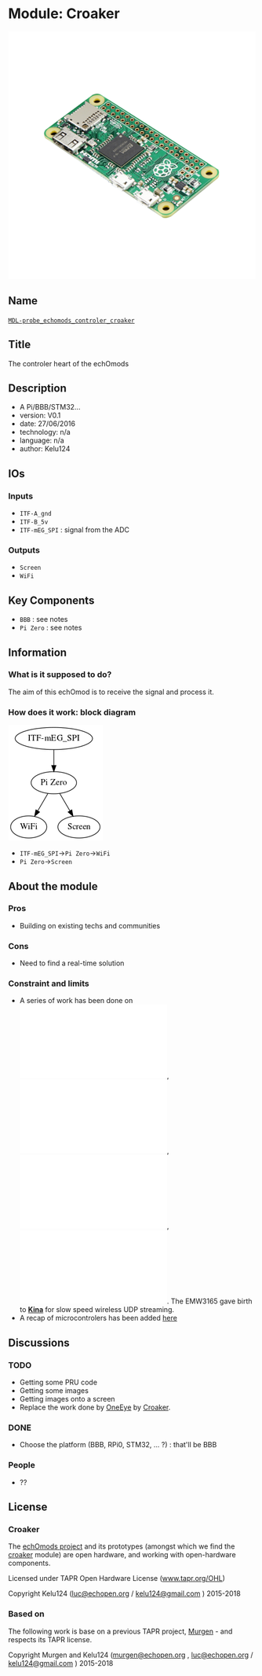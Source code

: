 # Module: Croaker

![](/croaker/viewme.png)

## Name

[`MDL-probe_echomods_controler_croaker`]()

## Title

The controler heart of the echOmods

## Description

* A Pi/BBB/STM32...
* version: V0.1
* date: 27/06/2016
* technology: n/a
* language: n/a
* author: Kelu124

## IOs

### Inputs

* `ITF-A_gnd`
* `ITF-B_5v`
* `ITF-mEG_SPI` : signal from the ADC

### Outputs

* `Screen`
* `WiFi`

## Key Components

* `BBB` : see notes
* `Pi Zero` : see notes

## Information

### What is it supposed to do?


The aim of this echOmod is to receive the signal and process it.


### How does it work: block diagram

![Block schema](source/blocks.png)

* `ITF-mEG_SPI`->`Pi Zero`->`WiFi`
* `Pi Zero`->`Screen`


## About the module

### Pros

* Building on existing techs and communities

### Cons

* Need to find a real-time solution

### Constraint and limits

* A series of work has been done on ![EMW3165](notes_EMW3165.md),  ![ESP8266](notes_ESP8266.md), ![Raspberry Pi Zero](notes_RPi0.md), ![feather WICED](notes_feather_WICED.md). The EMW3165 gave birth to __[Kina](/kina/)__ for slow speed wireless UDP streaming.
* A recap of microcontrolers has been added [here](notes_uC.md)

## Discussions


### TODO

* Getting some PRU code
* Getting some images
* Getting images onto a screen
* Replace the work done by [OneEye](/oneeye/) by [Croaker](/croaker/).

### DONE

* Choose the platform (BBB, RPi0, STM32, ... ?) : that'll be BBB

### People

* ??

## License

### Croaker 

The [echOmods project](https://github.com/kelu124/echomods) and its prototypes (amongst which we find the [croaker](/croaker/) module) are open hardware, and working with open-hardware components.

Licensed under TAPR Open Hardware License (www.tapr.org/OHL)

Copyright Kelu124 (luc@echopen.org / kelu124@gmail.com ) 2015-2018

### Based on 

The following work is base on a previous TAPR project, [Murgen](https://github.com/kelu124/murgen-dev-kit) - and respects its TAPR license.

Copyright Murgen and Kelu124 (murgen@echopen.org , luc@echopen.org / kelu124@gmail.com ) 2015-2018

